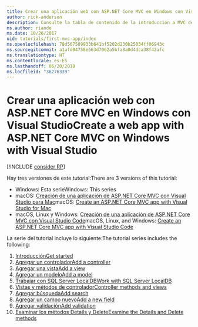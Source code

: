 ```yaml
---
title: Crear una aplicación web con ASP.NET Core MVC en Windows con Visual Studio
author: rick-anderson
description: Consulte la tabla de contenido de la introducción a MVC de ASP.NET Core mediante Visual Studio en Windows.
ms.author: riande
ms.date: 10/26/2017
uid: tutorials/first-mvc-app/index
ms.openlocfilehash: 78d567589933b641bf5202d230b25034ff06943c
ms.sourcegitcommit: a1afd04758e663d7062a5bfa8a0d4dca38f42afc
ms.translationtype: HT
ms.contentlocale: es-ES
ms.lasthandoff: 06/20/2018
ms.locfileid: "36276339"
---
```

# <a name="create-a-web-app-with-aspnet-core-mvc-on-windows-with-visual-studio"></a><span data-ttu-id="dd2a0-103">Crear una aplicación web con ASP.NET Core MVC en Windows con Visual Studio</span><span class="sxs-lookup"><span data-stu-id="dd2a0-103">Create a web app with ASP.NET Core MVC on Windows with Visual Studio</span></span>

[!INCLUDE [consider RP](~/includes/razor.md)]

<span data-ttu-id="dd2a0-104">Hay tres versiones de este tutorial:</span><span class="sxs-lookup"><span data-stu-id="dd2a0-104">There are 3 versions of this tutorial:</span></span>

* <span data-ttu-id="dd2a0-105">Windows: Esta serie</span><span class="sxs-lookup"><span data-stu-id="dd2a0-105">Windows: This series</span></span>
* <span data-ttu-id="dd2a0-106">macOS: [Creación de una aplicación de ASP.NET Core MVC con Visual Studio para Mac](xref:tutorials/first-mvc-app-mac/start-mvc)</span><span class="sxs-lookup"><span data-stu-id="dd2a0-106">macOS: [Create an ASP.NET Core MVC app with Visual Studio for Mac](xref:tutorials/first-mvc-app-mac/start-mvc)</span></span>
* <span data-ttu-id="dd2a0-107">macOS, Linux y Windows: [Creación de una aplicación de ASP.NET Core MVC con Visual Studio Code](xref:tutorials/first-mvc-app-xplat/start-mvc)</span><span class="sxs-lookup"><span data-stu-id="dd2a0-107">macOS, Linux, and Windows: [Create an ASP.NET Core MVC app with Visual Studio Code](xref:tutorials/first-mvc-app-xplat/start-mvc)</span></span>

<span data-ttu-id="dd2a0-108">La serie del tutorial incluye lo siguiente:</span><span class="sxs-lookup"><span data-stu-id="dd2a0-108">The tutorial series includes the following:</span></span>

1. [<span data-ttu-id="dd2a0-109">Introducción</span><span class="sxs-lookup"><span data-stu-id="dd2a0-109">Get started</span></span>](start-mvc.md)
1. [<span data-ttu-id="dd2a0-110">Agregar un controlador</span><span class="sxs-lookup"><span data-stu-id="dd2a0-110">Add a controller</span></span>](adding-controller.md)
1. [<span data-ttu-id="dd2a0-111">Agregar una vista</span><span class="sxs-lookup"><span data-stu-id="dd2a0-111">Add a view</span></span>](adding-view.md)
1. [<span data-ttu-id="dd2a0-112">Agregar un modelo</span><span class="sxs-lookup"><span data-stu-id="dd2a0-112">Add a model</span></span>](adding-model.md)
1. [<span data-ttu-id="dd2a0-113">Trabajar con SQL Server LocalDB</span><span class="sxs-lookup"><span data-stu-id="dd2a0-113">Work with SQL Server LocalDB</span></span>](working-with-sql.md)
1. [<span data-ttu-id="dd2a0-114">Vistas y métodos de controlador</span><span class="sxs-lookup"><span data-stu-id="dd2a0-114">Controller methods and views</span></span>](controller-methods-views.md)
1. [<span data-ttu-id="dd2a0-115">Agregar búsqueda</span><span class="sxs-lookup"><span data-stu-id="dd2a0-115">Add search</span></span>](search.md)
1. [<span data-ttu-id="dd2a0-116">Agregar un campo nuevo</span><span class="sxs-lookup"><span data-stu-id="dd2a0-116">Add a new field</span></span>](new-field.md)
1. [<span data-ttu-id="dd2a0-117">Agregar validación</span><span class="sxs-lookup"><span data-stu-id="dd2a0-117">Add validation</span></span>](validation.md)
1. [<span data-ttu-id="dd2a0-118">Examinar los métodos Details y Delete</span><span class="sxs-lookup"><span data-stu-id="dd2a0-118">Examine the Details and Delete methods</span></span>](details.md)